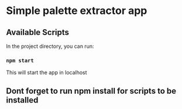 # Simple palette extractor app

## Available Scripts

In the project directory, you can run:

### `npm start`

This will start the app in localhost

## Dont forget to run npm install for scripts to be installed

